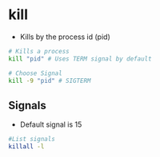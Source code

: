 # kill

- Kills by the process id (pid)

```bash
# Kills a process
kill "pid" # Uses TERM signal by default

# Choose Signal
kill -9 "pid" # SIGTERM
```

## Signals

- Default signal is 15

```sh
#List signals
killall -l
```
